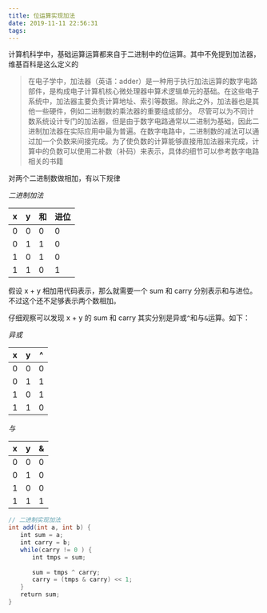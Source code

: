 ```yaml
---
title: 位运算实现加法
date: 2019-11-11 22:56:31
tags: 
---
```


计算机科学中，基础运算运算都来自于二进制中的位运算。其中不免提到加法器，维基百科是这么定义的

> 在电子学中，加法器（英语：adder）是一种用于执行加法运算的数字电路部件，是构成电子计算机核心微处理器中算术逻辑单元的基础。在这些电子系统中，加法器主要负责计算地址、索引等数据。除此之外，加法器也是其他一些硬件，例如二进制数的乘法器的重要组成部分。
尽管可以为不同计数系统设计专门的加法器，但是由于数字电路通常以二进制为基础，因此二进制加法器在实际应用中最为普遍。在数字电路中，二进制数的减法可以通过加一个负数来间接完成。为了使负数的计算能够直接用加法器来完成，计算中的负数可以使用二补数（补码）来表示，具体的细节可以参考数字电路相关的书籍

对两个二进制数做相加，有以下规律

*二进制加法*

| x | y | 和 | 进位 |
| - | - | -- | ---- |
| 0 | 0 | 0  | 0    |
| 0 | 1 | 1  | 0    |
| 1 | 0 | 1  | 0    |
| 1 | 1 | 0  | 1    |

假设 x + y 相加用代码表示，那么就需要一个 sum 和 carry 分别表示和与进位。不过这个还不足够表示两个数相加。

仔细观察可以发现 x + y 的 sum 和 carry 其实分别是异或`^`和与`&`运算。如下：

*异或*

| x | y | ^ |
| - | - | - |
| 0 | 0 | 0 |
| 0 | 1 | 1 |
| 1 | 0 | 1 |
| 1 | 1 | 0 |

*与*

| x | y | & |
| - | - | - |
| 0 | 0 | 0 |
| 0 | 1 | 0 |
| 1 | 0 | 0 |
| 1 | 1 | 1 |


```java
// 二进制实现加法
int add(int a, int b) {
　　int sum = a;
　　int carry = b;
　　while(carry != 0 ) {
　　　　int tmps = sum;
 
　　　　sum = tmps ^ carry;
　　　　carry = (tmps & carry) << 1;
　　}
　　return sum;
}
```